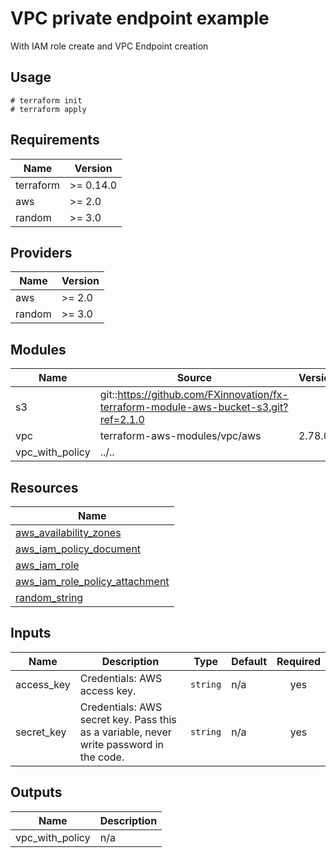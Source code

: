 # VPC private endpoint example

With IAM role create and VPC Endpoint creation

## Usage

```
# terraform init
# terraform apply
```

<!-- BEGINNING OF PRE-COMMIT-TERRAFORM DOCS HOOK -->
## Requirements

| Name | Version |
|------|---------|
| terraform | >= 0.14.0 |
| aws | >= 2.0 |
| random | >= 3.0 |

## Providers

| Name | Version |
|------|---------|
| aws | >= 2.0 |
| random | >= 3.0 |

## Modules

| Name | Source | Version |
|------|--------|---------|
| s3 | git::https://github.com/FXinnovation/fx-terraform-module-aws-bucket-s3.git?ref=2.1.0 |  |
| vpc | terraform-aws-modules/vpc/aws | 2.78.0 |
| vpc_with_policy | ../.. |  |

## Resources

| Name |
|------|
| [aws_availability_zones](https://registry.terraform.io/providers/hashicorp/aws/latest/docs/data-sources/availability_zones) |
| [aws_iam_policy_document](https://registry.terraform.io/providers/hashicorp/aws/latest/docs/data-sources/iam_policy_document) |
| [aws_iam_role](https://registry.terraform.io/providers/hashicorp/aws/latest/docs/resources/iam_role) |
| [aws_iam_role_policy_attachment](https://registry.terraform.io/providers/hashicorp/aws/latest/docs/resources/iam_role_policy_attachment) |
| [random_string](https://registry.terraform.io/providers/hashicorp/random/latest/docs/resources/string) |

## Inputs

| Name | Description | Type | Default | Required |
|------|-------------|------|---------|:--------:|
| access\_key | Credentials: AWS access key. | `string` | n/a | yes |
| secret\_key | Credentials: AWS secret key. Pass this as a variable, never write password in the code. | `string` | n/a | yes |

## Outputs

| Name | Description |
|------|-------------|
| vpc\_with\_policy | n/a |
<!-- END OF PRE-COMMIT-TERRAFORM DOCS HOOK -->

